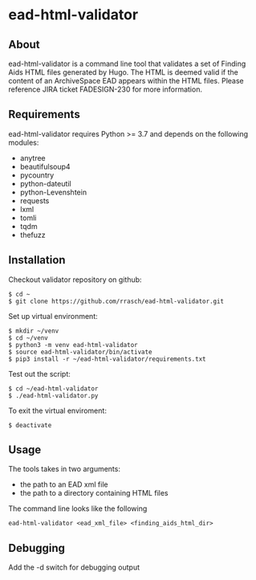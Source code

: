 # ead-html-validator

## About ##

ead-html-validator is a command line tool that validates a set
of Finding Aids HTML files generated by Hugo.  The HTML is
deemed valid if the content of an ArchiveSpace EAD appears
within the HTML files. Please reference JIRA ticket FADESIGN-230
for more information.

## Requirements ##

ead-html-validator requires Python >= 3.7 and depends on the
following modules:

- anytree
- beautifulsoup4
- pycountry
- python-dateutil
- python-Levenshtein
- requests
- lxml
- tomli
- tqdm
- thefuzz

## Installation

Checkout validator repository on github:

    $ cd ~
    $ git clone https://github.com/rrasch/ead-html-validator.git

Set up virtual environment:

    $ mkdir ~/venv
    $ cd ~/venv
    $ python3 -m venv ead-html-validator
    $ source ead-html-validator/bin/activate
    $ pip3 install -r ~/ead-html-validator/requirements.txt

Test out the script:

    $ cd ~/ead-html-validator
    $ ./ead-html-validator.py

To exit the virtual enviroment:

    $ deactivate

## Usage ##

The tools takes in two arguments:

- the path to an EAD xml file
- the path to a directory containing HTML files

The command line looks like the following

    ead-html-validator <ead_xml_file> <finding_aids_html_dir>

## Debugging

Add the -d switch for debugging output

